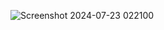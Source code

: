 ![Screenshot 2024-07-23 022100](https://github.com/user-attachments/assets/616120fb-56ad-417f-a01d-63d03fb74807)

